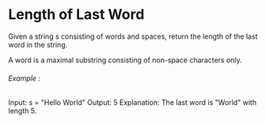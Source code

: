 # Length of Last Word

Given a string s consisting of words and spaces, return the length of the last word in the string.

A word is a maximal substring consisting of non-space characters only.

###### Example :

Input: s = "Hello World"
Output: 5
Explanation: The last word is "World" with length 5.
